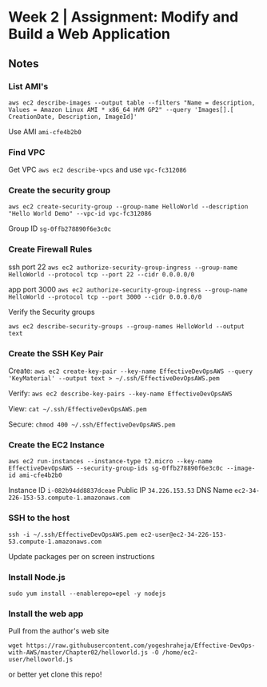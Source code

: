 # Week 2 | Assignment: Modify and Build a Web Application 

## Notes

### List AMI's

`aws ec2 describe-images --output table --filters "Name = description, Values = Amazon Linux AMI * x86_64 HVM GP2" --query 'Images[].[ CreationDate, Description, ImageId]'`

Use AMI `ami-cfe4b2b0`

### Find VPC

Get VPC `aws ec2 describe-vpcs` and use `vpc-fc312086`

### Create the security group

`aws ec2 create-security-group --group-name HelloWorld --description "Hello World Demo" --vpc-id vpc-fc312086`

Group ID `sg-0ffb278890f6e3c0c`

### Create Firewall Rules

ssh port 22 `aws ec2 authorize-security-group-ingress --group-name HelloWorld --protocol tcp --port 22 --cidr 0.0.0.0/0`

app port 3000 `aws ec2 authorize-security-group-ingress --group-name HelloWorld --protocol tcp --port 3000 --cidr 0.0.0.0/0`

Verify the Security groups

`aws ec2 describe-security-groups --group-names HelloWorld --output text`

### Create the SSH Key Pair

Create: `aws ec2 create-key-pair --key-name EffectiveDevOpsAWS --query 'KeyMaterial' --output text > ~/.ssh/EffectiveDevOpsAWS.pem`

Verify: `aws ec2 describe-key-pairs --key-name EffectiveDevOpsAWS`

View: `cat ~/.ssh/EffectiveDevOpsAWS.pem`

Secure: `chmod 400 ~/.ssh/EffectiveDevOpsAWS.pem`

### Create the EC2 Instance

`aws ec2 run-instances --instance-type t2.micro --key-name EffectiveDevOpsAWS --security-group-ids sg-0ffb278890f6e3c0c --image-id ami-cfe4b2b0`

Instance ID `i-082b94dd8837dceae`
Public IP `34.226.153.53`
DNS Name `ec2-34-226-153-53.compute-1.amazonaws.com`

### SSH to the host

`ssh -i ~/.ssh/EffectiveDevOpsAWS.pem ec2-user@ec2-34-226-153-53.compute-1.amazonaws.com`

Update packages per on screen instructions

### Install Node.js

`sudo yum install --enablerepo=epel -y nodejs`

### Install the web app

Pull from the author's web site

`wget https://raw.githubusercontent.com/yogeshraheja/Effective-DevOps-with-AWS/master/Chapter02/helloworld.js -O /home/ec2-user/helloworld.js`

or better yet clone this repo!
